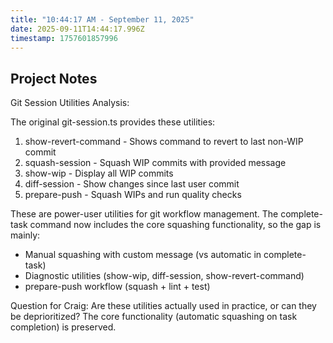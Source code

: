 ```yaml
---
title: "10:44:17 AM - September 11, 2025"
date: 2025-09-11T14:44:17.996Z
timestamp: 1757601857996
---
```


## Project Notes

Git Session Utilities Analysis:

The original git-session.ts provides these utilities:
1. show-revert-command - Shows command to revert to last non-WIP commit
2. squash-session <message> - Squash WIP commits with provided message  
3. show-wip - Display all WIP commits
4. diff-session - Show changes since last user commit
5. prepare-push <message> - Squash WIPs and run quality checks

These are power-user utilities for git workflow management. The complete-task command now includes the core squashing functionality, so the gap is mainly:
- Manual squashing with custom message (vs automatic in complete-task)
- Diagnostic utilities (show-wip, diff-session, show-revert-command)  
- prepare-push workflow (squash + lint + test)

Question for Craig: Are these utilities actually used in practice, or can they be deprioritized? The core functionality (automatic squashing on task completion) is preserved.
